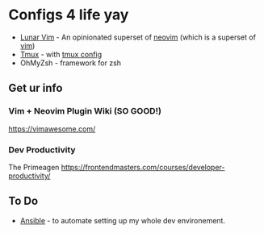 
# Configs 4 life yay
- [Lunar Vim](https://www.lunarvim.org) - An opinionated superset of [neovim](https://neovim.io/) (which is a superset of [vim](https://www.vim.org/))
- [Tmux](https://github.com/tmux/tmux/wiki) - with [tmux config](https://github.com/samoshkin/tmux-config)
- OhMyZsh - framework for zsh
 
## Get ur info
### Vim + Neovim Plugin Wiki (SO GOOD!)
https://vimawesome.com/

### Dev Productivity
The Primeagen
https://frontendmasters.com/courses/developer-productivity/

## To Do
- [Ansible](https://www.ansible.com/resources/get-started) - to automate setting up my whole dev environement.
